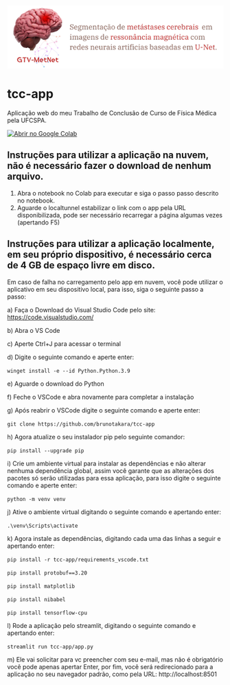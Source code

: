 ![Descrição alternativa](images/img_readme.png)

# tcc-app
Aplicação web do meu Trabalho de Conclusão de Curso de Física Médica pela UFCSPA.

[![Abrir no Google Colab](https://colab.research.google.com/assets/colab-badge.svg)](https://colab.research.google.com/drive/1K_NtQ6SoCGeA6Ymal_63XlppH2ZUmkLD?usp=sharing)

## Instruções para utilizar a aplicação na nuvem, não é necessário fazer o download de nenhum arquivo.
1. Abra o notebook no Colab para executar e siga o passo passo descrito no notebook.
2. Aguarde o localtunnel estabilizar o link com o app pela URL disponibilizada, pode ser necessário recarregar a página algumas vezes (apertando F5)

## Instruções para utilizar a aplicação localmente, em seu próprio dispositivo, é necessário cerca de 4 GB de espaço livre em disco.
Em caso de falha no carregamento pelo app em nuvem, você pode utilizar o aplicativo em seu dispositivo local, para isso, siga o seguinte passo a passo:

a) Faça o Download do Visual Studio Code pelo site: https://code.visualstudio.com/ 

b) Abra o VS Code

c) Aperte Ctrl+J para acessar o terminal

d) Digite o seguinte comando e aperte enter:

`winget install -e --id Python.Python.3.9`

e) Aguarde o download do Python

f) Feche o VSCode e abra novamente para completar a instalação

g) Após reabrir o VSCode digite o seguinte comando e aperte enter:

`git clone https://github.com/brunotakara/tcc-app`

h) Agora atualize o seu instalador pip pelo seguinte comandor:

`pip install --upgrade pip`

i) Crie um ambiente virtual para instalar as dependências e não alterar nenhuma dependência global, assim você garante que as alterações dos pacotes só serão utilizadas para essa aplicação, para isso digite o seguinte comando e aperte enter:

`python -m venv venv`

j) Ative o ambiente virtual digitando o seguinte comando e apertando enter:

`.\venv\Scripts\activate`

k) Agora instale as dependências, digitando cada uma das linhas a seguir e apertando enter:

`pip install -r tcc-app/requirements_vscode.txt`

`pip install protobuf==3.20`

`pip install matplotlib`

`pip install nibabel`

`pip install tensorflow-cpu`

l) Rode a aplicação pelo streamlit, digitando o seguinte comando e apertando enter:

`streamlit run tcc-app/app.py`

m) Ele vai solicitar para vc preencher com seu e-mail, mas não é obrigatório você pode apenas apertar Enter, por fim, você será redirecionado para a aplicação no seu navegador padrão, como pela URL: http://localhost:8501
